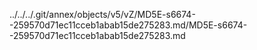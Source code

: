 ../../../.git/annex/objects/v5/vZ/MD5E-s6674--259570d71ec11cceb1abab15de275283.md/MD5E-s6674--259570d71ec11cceb1abab15de275283.md